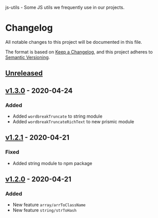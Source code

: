 js-utils - Some JS utils we frequently use in our projects.

# Changelog

All notable changes to this project will be documented in this file.

The format is based on [Keep a Changelog](https://keepachangelog.com/en/1.0.0/),
and this project adheres to [Semantic Versioning](https://semver.org/spec/v2.0.0.html).

## [Unreleased]

## [v1.3.0] - 2020-04-24

### Added

- Added `wordbreakTruncate` to string module
- Added `wordbreakTruncateRichText` to new prismic module

## [v1.2.1] - 2020-04-21

### Fixed

- Added string module to npm package

## [v1.2.0] - 2020-04-21

### Added

- New feature `array/arrToClassName`
- New feature `string/strToHash`


[unreleased]: https://github.com/Pixelherz/js-utils/compare/v1.3.0...HEAD
[v1.3.0]: https://github.com/Pixelherz/js-utils/compare/v1.2.1...v1.3.0
[v1.2.1]: https://github.com/Pixelherz/js-utils/compare/v1.2.0...v1.2.1
[v1.2.0]: https://github.com/Pixelherz/js-utils/compare/v1.1.2...v1.2.0
[v1.1.2]: https://github.com/Pixelherz/js-utils/compare/v1.1.1...v1.1.2
[v1.1.1]: https://github.com/Pixelherz/js-utils/compare/v1.1.0...v1.1.1
[v1.1.0]: https://github.com/Pixelherz/js-utils/compare/v1.0.1...v1.1.0
[v1.0.1]: https://github.com/Pixelherz/js-utils/compare/v1.0.0...v1.0.1
[v1.0.0]: https://github.com/Pixelherz/js-utils/releases/tag/v1.0.0
